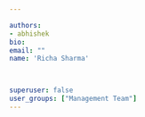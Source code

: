 ```yaml
---

authors:
- abhishek
bio: 
email: ""
name: 'Richa Sharma'



superuser: false
user_groups: ["Management Team"]
---
```



